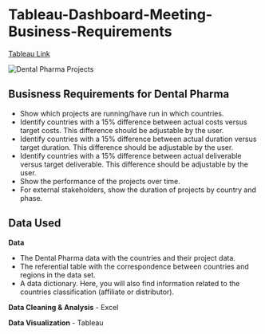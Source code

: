 # Tableau-Dashboard-Meeting-Business-Requirements
[Tableau Link](https://public.tableau.com/views/DentalPharmaProject_16735263260110/DentalPharmaProjects?:language=en-GB&:display_count=n&:origin=viz_share_link)

![Dental Pharma Projects](https://github.com/gioves28/Tableau-Dashboard-Meeting-Business-Requirements/assets/131261225/38e03379-6ffa-4b00-b8a6-abee620fda13)


## Busisness Requirements for Dental Pharma
- Show which projects are running/have run in which countries.
- Identify countries with a 15% difference between actual costs versus target costs. This difference should be adjustable by the user.
- Identify countries with a 15% difference between actual duration versus target duration. This difference should be adjustable by the user.
- Identify countries with a 15% difference between actual deliverable versus target deliverable. This difference should be adjustable by the user.
- Show the performance of the projects over time.
- For external stakeholders, show the duration of projects by country and phase.

## Data Used

**Data** 
- The Dental Pharma data with the countries and their project data.
- The referential table with the correspondence between countries and regions in the data set.
- A data dictionary. Here, you will also find information related to the countries classification (affiliate or distributor).

**Data Cleaning & Analysis** - Excel

**Data Visualization** - Tableau

